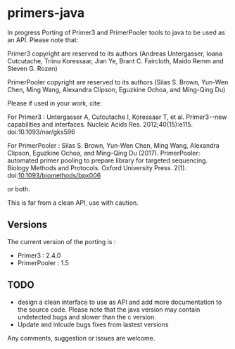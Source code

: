 # primers-java
In progress Porting of Primer3 and PrimerPooler tools to java to be used as an API. 
Please note that:

Primer3 copyright are reserved to its authors (Andreas Untergasser, Ioana Cutcutache, Triinu Koressaar, Jian Ye, Brant C. Faircloth, Maido Remm and Steven G. Rozen)

PrimerPooler copyright are reserved to its authors (Silas S. Brown, Yun-Wen Chen, Ming Wang, Alexandra Clipson, Eguzkine Ochoa, and Ming-Qing Du)

Please if used in your work, cite:

For Primer3 : Untergasser A, Cutcutache I, Koressaar T, et al. Primer3--new capabilities and interfaces. Nucleic Acids Res. 2012;40(15):e115. doi:10.1093/nar/gks596

For PrimerPooler : Silas S. Brown, Yun-Wen Chen, Ming Wang, Alexandra Clipson, Eguzkine Ochoa, and Ming-Qing Du (2017). PrimerPooler: automated primer pooling to prepare library for targeted sequencing. Biology Methods and Protocols. Oxford University Press. 2(1). doi:[10.1093/biomethods/bpx006](http://doi.org/10.1093/biomethods/bpx006)

or both.


This is far from a clean API, use with caution.

## Versions
The current version of the porting is :
* Primer3 : 2.4.0
* PrimerPooler : 1.5

## TODO
* design a clean interface to use as API and add more documentation to the source code.
Please note that the java version may contain undetected bugs and slower than the c version.
* Update and inlcude bugs fixes from lastest versions

Any comments, suggestion or issues are welcome.

